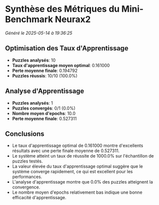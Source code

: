 # Synthèse des Métriques du Mini-Benchmark Neurax2

*Généré le 2025-05-14 à 19:36:25*

## Optimisation des Taux d'Apprentissage

- **Puzzles analysés**: 10
- **Taux d'apprentissage moyen optimal**: 0.161000
- **Perte moyenne finale**: 0.194792
- **Puzzles réussis**: 10/10 (100.0%)

## Analyse d'Apprentissage

- **Puzzles analysés**: 1
- **Puzzles convergés**: 0/1 (0.0%)
- **Nombre moyen d'epochs**: 10.0
- **Perte moyenne finale**: 0.527311

## Conclusions

- Le taux d'apprentissage optimal de 0.161000 montre d'excellents résultats avec une perte finale moyenne de 0.527311.
- Le système atteint un taux de réussite de 1000.0% sur l'échantillon de puzzles testés.
- La valeur élevée du taux d'apprentissage optimal suggère que le système converge rapidement, ce qui est excellent pour les performances.
- L'analyse d'apprentissage montre que 0.0% des puzzles atteignent la convergence.
- Le nombre moyen d'epochs relativement bas indique une bonne efficacité d'apprentissage.
